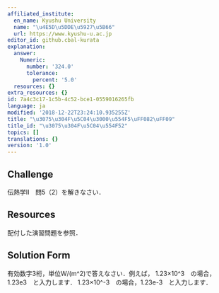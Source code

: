 ```yaml
---
affiliated_institute:
  en_name: Kyushu University
  name: "\u4E5D\u5DDE\u5927\u5B66"
  url: https://www.kyushu-u.ac.jp
editor_id: github.cbal-kurata
explanation:
  answer:
    Numeric:
      number: '324.0'
      tolerance:
        percent: '5.0'
  resources: {}
extra_resources: {}
id: 7a4c3c17-1c5b-4c52-bce1-0559016265fb
language: ja
modified: '2018-12-22T23:24:10.935255Z'
title: "\u3075\u304F\u5C04\u3000\u554F5\uFF082\uFF09"
title_id: "\u3075\u304F\u5C04\u554F52"
topics: []
translations: {}
version: '1.0'
---
```




## Challenge
伝熱学II　問5（2）を解きなさい．


## Resources
配付した演習問題を参照．


## Solution Form
有効数字3桁，単位W/(m^2)で答えなさい．例えば，
1.23×10^3　の場合，1.23e3　と入力します．
1.23×10^-3　の場合，1.23e-3　と入力します．



